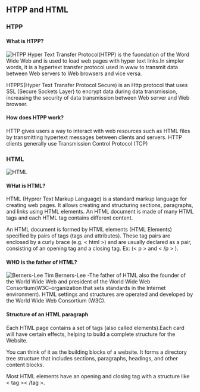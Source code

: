 ## HTPP and HTML 
### HTPP 
#### What is HTPP?
![HTPP](https://media.istockphoto.com/photos/internet-url-picture-id459986797)
 Hyper Text Transfer Protocol(HTPP) is the fuondation of the Word Wide Web and is used to load web
 pages with hyper text links.In simpler words, it is a hypertext transfer protocol used in www to
 transmit data between Web servers to Web browsers and vice versa.

HTPPS(Hyper Text Transfer Protocol Secure) is an Http protocol that uses SSL (Secure Sockets Layer)
to encrypt data during data transmission, increasing the security of data transmission between Web
server and Web browser.

#### How does HTPP work?
 HTTP gives users a way to interact with web resources such as HTML files by transmitting hypertext
 messages between clients and servers. HTTP clients generally use Transmission Control Protocol (TCP)
### HTML
 ![HTML](https://www.oxfordwebstudio.com/user/pages/06.da-li-znate/sta-je-html/sta-je-html.jpg)
#### WHat is HTML?
 HTML (Hyprer Text Markup Language) is a standard markup language for creating web pages. It allows
 creating and structuring sections, paragraphs, and links using HTML elements. An HTML document is
 made of many HTML tags and each HTML tag contains different content.

An HTML document is formed by HTML elements (HTML Elements) specified by pairs of tags (tags and attributes).
These tag pairs are enclosed by a curly brace (e.g. < html >) and are usually declared as a pair, consisting of
an opening tag and a closing tag. Ex: (< p > and < /p > ).
#### WHO is the father of HTML?
![Berners-Lee](https://www.sitesbay.com/html/images/berners-lee.png)
Tim Berners-Lee -The father of HTML also the founder of the World Wide Web and president of the
World Wide Web Consortium(W3C-organization that sets standards in the Internet environment). 
HTML settings and structures are operated and developed by the World Wide Web Consortium (W3C).

#### Structure of an HTML paragraph

Each HTML page contains a set of tags (also called elements).Each card will have certain effects,
helping to build a complete structure for the Website.
 
You can think of it as the building blocks of a website. It forms a directory tree structure that
includes sections, paragraphs, headings, and other content blocks.

Most HTML elements have an opening and closing tag with a structure like < tag >< /tag >.

